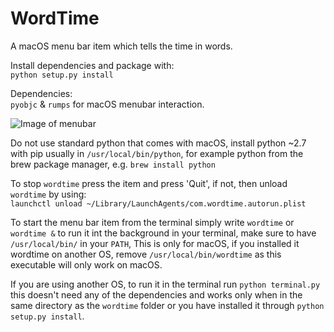 # WordTime
A macOS menu bar item which tells the time in words.

Install dependencies and package with:
<br />`python setup.py install`

Dependencies:
<br />`pyobjc` & `rumps`
for macOS menubar interaction.

![Image of menubar](https://cloud.githubusercontent.com/assets/26842759/24832420/dd17b148-1ca7-11e7-84c0-f1acb231665a.png)


Do not use standard python that comes with macOS, install python ~2.7 with pip usually in `/usr/local/bin/python`, for example python from the brew package manager, e.g. `brew install python`

To stop `wordtime` press the item and press 'Quit', if not, then unload `wordtime` by using: <br />
`launchctl unload ~/Library/LaunchAgents/com.wordtime.autorun.plist`

To start the menu bar item from the terminal simply write `wordtime` or `wordtime &` to run it int the background in your terminal, make sure to have `/usr/local/bin/` in your `PATH`, This is only for macOS, if you installed it wordtime on another OS, remove `/usr/local/bin/wordtime` as this executable will only work on macOS.

If you are using another OS, to run it in the terminal run `python terminal.py` this doesn't need any of the dependencies and works only when in the same directory as the `wordtime` folder or you have installed it through `python setup.py install`.
